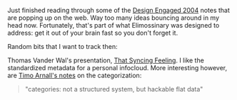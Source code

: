 <!--
title: Flat file categories
date: 16 November 2004
slug: flat-data
tags: unfinished
-->

Just finished reading through some of the [Design Engaged 2004][] notes that are
popping up on the web. Way too many ideas bouncing around in my head now.
Fortunately, that's part of what Elimossinary was designed to address: get it
out of your brain fast so you don't forget it.

Random bits that I want to track then:

Thomas Vander Wal's presentation, [That Syncing Feeling][]. I like the
standardized metadata for a personal infocloud. More interesting however, are
[Timo Arnall's notes][] on the categorization:

> "categories: not a structured system, but hackable flat data"

[Design Engaged 2004]: http://www.heyotwell.com/engaged2004/ "Andrew Otwell: A meeting of various designers from all over the globe (via Google)"
[That Syncing Feeling]: http://vanderwal.net/essays/designengaged/041112/ "Thomas Vander Wall: That Syncing Feeling (via Anne Galloway, purselipsquarejaw.org)"
[Timo Arnall's notes]: http://web.archive.org/web/20061011151913/http://www.elasticspace.com/index.php?id=57 "Timo Arnall: Design Engaged 2004 (via Anne Galloway, purselipsquarejaw.org)"
